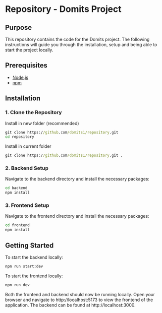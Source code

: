 # Repository - Domits Project

## Purpose

This repository contains the code for the Domits project. The following instructions will guide you through the installation, setup and being able to start the project locally.

## Prerequisites

- [Node.js](https://nodejs.org/)
- [npm](https://www.npmjs.com/)

## Installation

### 1. Clone the Repository

Install in new folder (recommended)
```bat
git clone https://github.com/domits1/repository.git
cd repository
```

Install in current folder
```bat
git clone https://github.com/domits1/repository.git .
```

### 2. Backend Setup

Navigate to the backend directory and install the necessary packages:

```bat
cd backend
npm install
```

### 3. Frontend Setup

Navigate to the frontend directory and install the necessary packages:

```bat
cd frontend
npm install
```

## Getting Started

To start the backend locally:

```bat
npm run start:dev
```

To start the frontend locally:

```bat
npm run dev
```

Both the frontend and backend should now be running locally. Open your browser and navigate to http://localhost:5173 to view the frontend of the application. The backend can be found at http://localhost:3000.
